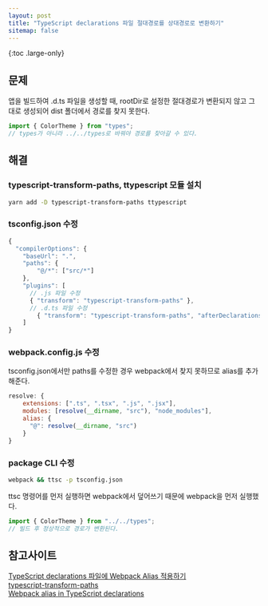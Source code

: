 ```yaml
---
layout: post
title: "TypeScript declarations 파일 절대경로를 상대경로로 변환하기"
sitemap: false
---
```


{:toc .large-only}

## 문제

앱을 빌드하여 .d.ts 파일을 생성할 때, rootDir로 설정한 절대경로가 변환되지 않고 그대로 생성되어 dist 폴더에서 경로를 찾지 못한다.

```js
import { ColorTheme } from "types";
// types가 아니라 ../../types로 바꿔야 경로를 찾아갈 수 있다.
```

## 해결

### typescript-transform-paths, ttypescript 모듈 설치

```bash
yarn add -D typescript-transform-paths ttypescript
```

### tsconfig.json 수정

```js
{
  "compilerOptions": {
    "baseUrl": ".",
    "paths": {
        "@/*": ["src/*"]
    },
    "plugins": [
      // .js 파일 수정
      { "transform": "typescript-transform-paths" },
      // .d.ts 파일 수정
        { "transform": "typescript-transform-paths", "afterDeclarations": true }
    ]
}
```

### webpack.config.js 수정

tsconfig.json에서만 paths를 수정한 경우 webpack에서 찾지 못하므로 alias를 추가해준다.

```js
resolve: {
    extensions: [".ts", ".tsx", ".js", ".jsx"],
    modules: [resolve(__dirname, "src"), "node_modules"],
    alias: {
      "@": resolve(__dirname, "src")
    }
}
```

### package CLI 수정

```bash
webpack && ttsc -p tsconfig.json
```

ttsc 명령어를 먼저 실행하면 webpack에서 덮어쓰기 때문에 webpack을 먼저 실행했다.

```js
import { ColorTheme } from "../../types";
// 빌드 후 정상적으로 경로가 변환된다.
```

## 참고사이트

[TypeScript declarations 파일에 Webpack Alias 적용하기](https://im-developer.tistory.com/194)<br/>
[typescript-transform-paths](https://www.npmjs.com/package/typescript-transform-paths)<br/>
[Webpack alias in TypeScript declarations](https://medium.com/@joshuaavalon/webpack-alias-in-typescript-declarations-81d2b6c0dcd6)
